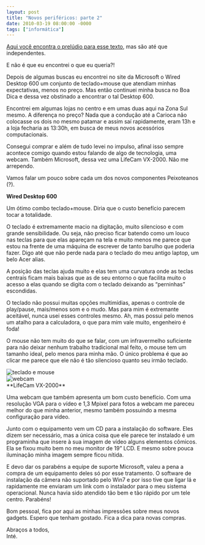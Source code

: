 ```yaml
---
layout: post
title: "Novos periféricos: parte 2"
date: 2010-03-19 08:00:00 -0000
tags: ["informática"]
---
```


<a href="{{ site.baseurl }}/2010/03/18/Novos-perifericos-parte-1.html" class="linkum">Aqui você encontra o prelúdio para esse texto</a>, mas são até que independentes.

E não é que eu encontrei o que eu queria?!

Depois de algumas buscas eu encontrei no site da Microsoft o Wired Desktop 600 um conjunto de teclado+mouse que atendiam minhas expectativas, menos no preço. Mas então continuei minha busca no Boa Dica e dessa vez obstinado a encontrar o tal Desktop 600.

Encontrei em algumas lojas no centro e em umas duas aqui na Zona Sul mesmo. A diferença no preço? Nada que a condução até a Carioca não colocasse os dois no mesmo patamar e assim saí rapidamente, eram 13h e a loja fecharia as 13:30h, em busca de meus novos acessórios computacionais.

Consegui comprar e além de tudo levei no impulso, afinal isso sempre acontece comigo quando estou falando de algo de tecnologia, uma webcam. Também Microsoft, dessa vez uma LifeCam VX-2000. Não me arrependo.

Vamos falar um pouco sobre cada um dos novos componentes Peixoteanos (?).

**Wired Desktop 600**

Um ótimo combo teclado+mouse. Diria que o custo benefício parecem tocar a totalidade.

O teclado é extremamente macio na digitação, muito silencioso e com grande sensibilidade. Ou seja, não preciso ficar batendo como um louco nas teclas para que elas apareçam na tela e muito menos me parece que estou na frente de uma máquina de escrever de tanto barulho que poderia fazer. Digo até que não perde nada para o teclado do meu antigo laptop, um belo Acer alias.

A posição das teclas ajuda muito e elas tem uma curvatura onde as teclas centrais ficam mais baixas que as de seu entorno o que facilita muito o acesso a elas quando se digita com o teclado deixando as “perninhas” escondidas.

O teclado não possui muitas opções multimídias, apenas o controle de play/pause, mais/menos som e o mudo. Mas para mim é extremante aceitável, nunca usei esses controles mesmo. Ah, mas possui pelo menos um atalho para a calculadora, o que para mim vale muito, engenheiro é foda!

O mouse não tem muito do que se falar, com um infravermelho suficiente para não deixar nenhum trabalho tradicional mal feito, o mouse tem um tamanho ideal, pelo menos para minha mão. O único problema é que ao clicar me parece que ele não é tão silencioso quanto seu irmão teclado.
<div class="gallery-post">
<div class="image-container">
            <img src="{{ site.baseurl }}/assets/fotos/2010/mk_wireddt600blk_medidas.jpg" alt="teclado e mouse" title="imagem do teclado e mouse Microsoft Wired Desktop 600">
        </div>
<div class="image-container">
            <img src="{{ site.baseurl }}/assets/fotos/2010/ic_vx2000.jpg" alt="webcam" title="imagem da webcam Lifecam VX-2000">
        </div>
</div>
**LifeCam VX-2000**

Uma webcam que também apresenta um bom custo benefício. Com uma resolução VGA para o vídeo e 1,3 Mpixel para fotos a webcam me pareceu melhor do que minha anterior, mesmo também possuindo a mesma configuração para vídeo.

Junto com o equipamento vem um CD para a instalação do software. Eles dizem ser necessário, mas a única coisa que ele parece ter instalado é um programinha que insere à sua imagem de vídeo alguns elementos cômicos. Ela se fixou muito bem no meu monitor de 19” LCD. E mesmo sobre pouca iluminação minha imagem sempre ficou nítida.

E devo dar os parabéns a equipe de suporte Microsoft, valeu a pena a compra de um equipamento deles só por esse tratamento. O software de instalação da câmera não suportado pelo Win7 e por isso tive que ligar lá e rapidamente me enviaram um link com o instalador para o meu sistema operacional. Nunca havia sido atendido tão bem e tão rápido por um tele centro. Parabéns!

Bom pessoal, fica por aqui as minhas impressões sobre meus novos gadgets. Espero que tenham gostado. Fica a dica para novas compras.

Abraços a todos,  
Inté.

